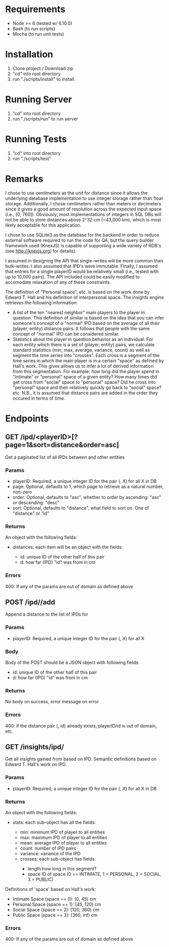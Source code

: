 # Requirements
- Node >= 6 (tested w/ 6.10.0)
- Bash (to run scripts)
- Mocha (to run unit tests)

# Installation
1) Clone project / Download zip
2) "cd" into root directory
3) run "./scripts/install" to install.

# Running Server
1) "cd" into root directory
2) run "./scripts/run" to run server

# Running Tests
1) "cd" into root directory
2) run "./scripts/test"

# Remarks
I chose to use centimeters as the unit for distance since it allows the underlying database implementation to use integer storage rather than float storage.  Additionally, I chose centimeters rather than meters or decimeters since it gives a good amount of resolution across the expected input space (i.e., [0, 760]).  Obviously, most implementations of integers in SQL DBs will not be able to store distances above 2^32 cm (~43,000 km), which is most likely acceptable for this application.

I chose to use SQLite3 as the database for the backend in order to reduce external software required to run the code for QA, but the query builder framework used (KnexJS) is capable of supporting a wide variety of RDB's (see http://knexjs.org/ for details).

I assumed in designing the API that single-writes will be more common than bulk-writes.  I also assumed that IPD's were immutable.  Finally, I assumed that entries for a single playerID would be relatively small (i.e., tested with up to 10,000 pairs).  The API included could be easily modified to accomodate relaxation of any of these constraints.

The definition of "Personal space", etc. is based on the work done by Edward T. Hall and his definition of interpersonal space.  The insights engine retrieves the following information:
- A list of the ten "nearest neighbor" main players to the player in question.  This definition of similar is based on the idea that you can infer someone's concept of a "normal" IPD based on the average of all their (player, entity) distance pairs.  It follows that people with the same concept of "normal" IPD can be considered similar.
- Statistics about the player in question behavior as an individual.  For each entity which there is a set of (player, entity) pairs, we calculate standard statistics (min, max, average, variance, count) as well as segment the time series into "crosses".  Each cross is a segment of the time series in which the main player is in a certain "space" as defined by Hall's work.  This gives allows us to infer a lot of derived information from this segmentation.  For example: how long did the player spend in "intimate" or "personal" space of a given entity?  How many times did get cross from "social" space to "personal" space? Did he cross into "personal" space and then relatively quickly go back to "social" space? etc.  N.B., it is assumed that distance pairs are added in the order they occured in terms of time.

# Endpoints

## GET /ipd/&lt;playerID&gt;[?page=1&sort=distance&order=asc]
Get a paginated list of all IPDs between <playerID> and other entities

### Params
- playerID: Required, a unique integer ID for the pair (<playerID>, X) for all X in DB
- page: Optional, defaults to 1, which page to retrieve as a natural number, non-zero
- order: Optional, defaults to "asc", whether to order by ascending: "asc" or descending: "desc"
- sort: Optional, defaults to "distance", what field to sort on.  One of "distance" or "id"

### Returns
An object with the following fields:
- distances: <array of distances> each item will be an object with the fields:
	- id: <integer> unique ID of the other half of this pair
	- d:  <natural number> how far (IPD) "id" was from <PlayerID> in cm

### Errors
400: If any of the params are out of domain as defined above


## POST /ipd/<playerID>/add
Append a distance to the list of IPDs for <playerID>

### Params
- playerID: Required, a unique integer ID for the pair (<playerID>, X) for all X

### Body
Body of the POST should be a JSON object with following fields:
- id: <integer> unique ID of the other half of this pair
- d:	<natural number> how far (IPD) "id" was from <playerID> in cm

### Returns
No body on success, error message on error

### Errors
400: if the distance pair (<playerID>, id) already exists, playerID/id is out of domain, etc.

## GET /insights/ipd/<playerID>
Get all insights gained from <playerID> based on IPD.  Semantic definitions based on Edward T. Hall's work on IPD.

### Params
- playerID: Required, a unique integer ID for the pair (<playerID>, X) for all X in DB

### Returns
An object with the following fields:
- stats: <map of entity id to object> each sub-object has all the fields:
	- min: <number> minimum IPD of player to all entities
	- max: <number> maximum IPD of player to all entities
	- mean: <number> average IPD of player to all entities
	- count: <natural number> number of IPD pairs
	- variance: <number> variance of the IPD 
	- crosses: <array of objects> each sub-object has fields:
		- length <natural number> how long in this segment?
		- space <natural number> ID of space (0 == INTIMATE, 1 = PERSONAL, 2 = SOCIAL, 3 = PUBLIC)

Definitions of 'space' based on Hall's work:
- Intimate Space (space == 0): [0, 45) cm
- Personal Space (space == 1): [45, 120) cm
- Social Space (space == 2): [120, 360) cm
- Public Space (space == 3): [360, inf) cm

### Errors
400: If any of the params are out of domain as defined above